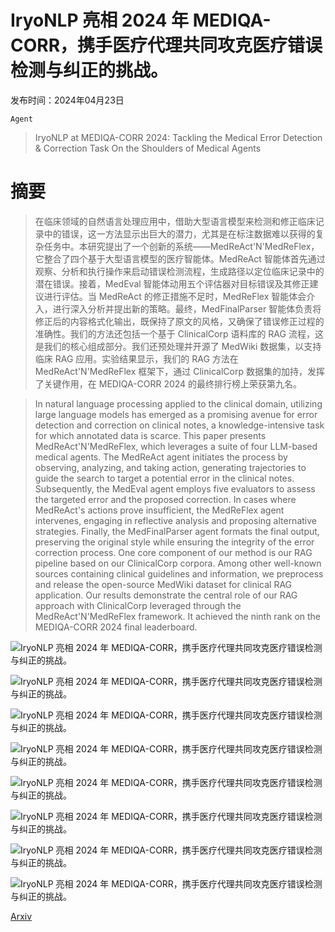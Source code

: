 # IryoNLP 亮相 2024 年 MEDIQA-CORR，携手医疗代理共同攻克医疗错误检测与纠正的挑战。

发布时间：2024年04月23日

`Agent`

> IryoNLP at MEDIQA-CORR 2024: Tackling the Medical Error Detection & Correction Task On the Shoulders of Medical Agents

# 摘要

> 在临床领域的自然语言处理应用中，借助大型语言模型来检测和修正临床记录中的错误，这一方法显示出巨大的潜力，尤其是在标注数据难以获得的复杂任务中。本研究提出了一个创新的系统——MedReAct'N'MedReFlex，它整合了四个基于大型语言模型的医疗智能体。MedReAct 智能体首先通过观察、分析和执行操作来启动错误检测流程，生成路径以定位临床记录中的潜在错误。接着，MedEval 智能体动用五个评估器对目标错误及其修正建议进行评估。当 MedReAct 的修正措施不足时，MedReFlex 智能体会介入，进行深入分析并提出新的策略。最终，MedFinalParser 智能体负责将修正后的内容格式化输出，既保持了原文的风格，又确保了错误修正过程的准确性。我们的方法还包括一个基于 ClinicalCorp 语料库的 RAG 流程，这是我们的核心组成部分。我们还预处理并开源了 MedWiki 数据集，以支持临床 RAG 应用。实验结果显示，我们的 RAG 方法在 MedReAct'N'MedReFlex 框架下，通过 ClinicalCorp 数据集的加持，发挥了关键作用，在 MEDIQA-CORR 2024 的最终排行榜上荣获第九名。

> In natural language processing applied to the clinical domain, utilizing large language models has emerged as a promising avenue for error detection and correction on clinical notes, a knowledge-intensive task for which annotated data is scarce. This paper presents MedReAct'N'MedReFlex, which leverages a suite of four LLM-based medical agents. The MedReAct agent initiates the process by observing, analyzing, and taking action, generating trajectories to guide the search to target a potential error in the clinical notes. Subsequently, the MedEval agent employs five evaluators to assess the targeted error and the proposed correction. In cases where MedReAct's actions prove insufficient, the MedReFlex agent intervenes, engaging in reflective analysis and proposing alternative strategies. Finally, the MedFinalParser agent formats the final output, preserving the original style while ensuring the integrity of the error correction process. One core component of our method is our RAG pipeline based on our ClinicalCorp corpora. Among other well-known sources containing clinical guidelines and information, we preprocess and release the open-source MedWiki dataset for clinical RAG application. Our results demonstrate the central role of our RAG approach with ClinicalCorp leveraged through the MedReAct'N'MedReFlex framework. It achieved the ninth rank on the MEDIQA-CORR 2024 final leaderboard.

![IryoNLP 亮相 2024 年 MEDIQA-CORR，携手医疗代理共同攻克医疗错误检测与纠正的挑战。](../../../paper_images/2404.15488/x1.png)

![IryoNLP 亮相 2024 年 MEDIQA-CORR，携手医疗代理共同攻克医疗错误检测与纠正的挑战。](../../../paper_images/2404.15488/x2.png)

![IryoNLP 亮相 2024 年 MEDIQA-CORR，携手医疗代理共同攻克医疗错误检测与纠正的挑战。](../../../paper_images/2404.15488/x3.png)

![IryoNLP 亮相 2024 年 MEDIQA-CORR，携手医疗代理共同攻克医疗错误检测与纠正的挑战。](../../../paper_images/2404.15488/x4.png)

![IryoNLP 亮相 2024 年 MEDIQA-CORR，携手医疗代理共同攻克医疗错误检测与纠正的挑战。](../../../paper_images/2404.15488/x5.png)

![IryoNLP 亮相 2024 年 MEDIQA-CORR，携手医疗代理共同攻克医疗错误检测与纠正的挑战。](../../../paper_images/2404.15488/x6.png)

![IryoNLP 亮相 2024 年 MEDIQA-CORR，携手医疗代理共同攻克医疗错误检测与纠正的挑战。](../../../paper_images/2404.15488/x7.png)

![IryoNLP 亮相 2024 年 MEDIQA-CORR，携手医疗代理共同攻克医疗错误检测与纠正的挑战。](../../../paper_images/2404.15488/x8.png)

[Arxiv](https://arxiv.org/abs/2404.15488)